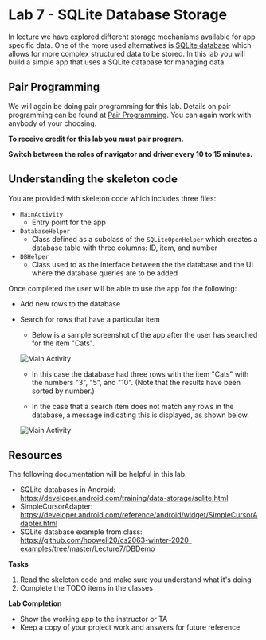 # Lab 7 - SQLite Database Storage

In lecture we have explored different storage mechanisms available for app specific data.  One of the more used alternatives is [SQLite database](https://www.sqlite.org/) which allows for more complex structured data to be stored.  In this lab you will build a simple app that uses a SQLite database for managing data.

## Pair Programming

We will again be doing pair programming for this lab.  Details on pair programming can be found at [Pair Programming](../docs/PAIR_PROGRAMMING.md).  You can again work with anybody of your choosing.

**To receive credit for this lab you must pair program.**

**Switch between the roles of navigator and driver every 10 to 15
minutes.**

## Understanding the skeleton code

You are provided with skeleton code which includes three files:
* `MainActivity`
  * Entry point for the app
* `DatabaseHelper`
  * Class defined as a subclass of the `SQLiteOpenHelper` which creates a database table with three columns: ID, item, and number
* `DBHelper`
  * Class used to as the interface between the the database and the UI where the database queries are to be added

Once completed the user will be able to use the app for the following:
* Add new rows to the database
* Search for rows that have a particular item
  * Below is a sample screenshot of the app after the user has searched for the item "Cats".

  ![Main Activity](https://i.imgur.com/cWblnHD.png?1)

    * In this case the database had three rows with the item "Cats" with the numbers "3", "5", and "10". (Note that the results have been sorted by number.)

    * In the case that a search item does not match any rows in the database, a message indicating this is displayed, as shown below.

    ![Main Activity](https://i.imgur.com/wQ7Ub7F.png?1)


## Resources

The following documentation will be helpful in this lab.

* SQLite databases in Android: https://developer.android.com/training/data-storage/sqlite.html
* SimpleCursorAdapter: https://developer.android.com/reference/android/widget/SimpleCursorAdapter.html
* SQLite database example from class:
https://github.com/hpowell20/cs2063-winter-2020-examples/tree/master/Lecture7/DBDemo

**Tasks**

1. Read the skeleton code and make sure you understand what it's doing
2. Complete the TODO items in the classes

**Lab Completion**

* Show the working app to the instructor or TA
* Keep a copy of your project work and answers for future reference
